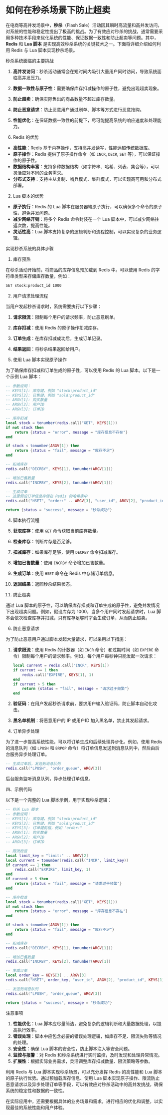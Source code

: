 # 如何在秒杀场景下防止超卖

在电商等高并发场景中，**秒杀**（Flash Sale）活动因其瞬时高流量和高并发访问，对系统的性能和稳定性提出了极高的挑战。为了有效应对秒杀的挑战，通常需要采用多种技术手段来优化系统的性能、保证数据一致性和防止超卖等问题。其中，**Redis** 和 **Lua 脚本** 是实现高效秒杀系统的关键技术之一。下面将详细介绍如何利用 Redis 与 Lua 脚本实现秒杀场景。

秒杀系统面临的主要挑战

1. **高并发访问**：秒杀活动通常会在短时间内吸引大量用户同时访问，导致系统面临高并发压力。
2. **数据一致性与原子性**：需要确保库存扣减操作的原子性，避免出现超卖现象。
3. **防止超卖**：确保实际售出的商品数量不超过库存数量。
4. **防止恶意请求**：防止恶意用户通过刷单、脚本等方式进行恶意抢购。
5. **性能优化**：在保证数据一致性的前提下，尽可能提高系统的响应速度和处理能力。

1. Redis 的优势

- **高性能**：Redis 基于内存操作，支持高并发读写，性能远超传统数据库。
- **原子操作**：Redis 提供了原子操作命令（如 `INCR`, `DECR`, `SET` 等），可以保证操作的原子性。
- **数据结构丰富**：支持多种数据结构（如字符串、哈希、列表、集合等），可以灵活应对不同的业务需求。
- **分布式支持**：支持主从复制、哨兵模式、集群模式，可以实现高可用和分布式部署。

2. Lua 脚本的优势

- **原子执行**：Redis 的 Lua 脚本在服务器端原子执行，可以确保多个命令的原子性，避免并发问题。
- **减少网络开销**：将多个 Redis 命令封装在一个 Lua 脚本中，可以减少网络往返次数，提高性能。
- **灵活性高**：Lua 脚本支持复杂的逻辑判断和流程控制，可以实现复杂的业务逻辑。

实现秒杀系统的具体步骤

1. 库存预热

在秒杀活动开始前，将商品的库存信息预加载到 Redis 中。可以使用 Redis 的字符串类型来存储库存数量，例如：

```bash
SET stock:product_id 1000
```

2. 用户请求处理流程

当用户发起秒杀请求时，系统需要执行以下步骤：

1. **请求限流**：限制每个用户的请求频率，防止恶意刷单。
2. **库存扣减**：使用 Redis 的原子操作扣减库存。
3. **订单生成**：在库存扣减成功后，生成订单记录。
4. **结果返回**：将秒杀结果返回给用户。

3. 使用 Lua 脚本实现原子操作

为了确保库存扣减和订单生成的原子性，可以使用 Redis 的 Lua 脚本。以下是一个示例 Lua 脚本：

```lua
-- 参数说明：
-- KEYS[1]: 库存键，例如 "stock:product_id"
-- KEYS[2]: 已售键，例如 "sold:product_id"
-- ARGV[1]: 购买数量
-- ARGV[2]: 用户ID
-- ARGV[3]: 订单ID

-- 库存扣减
local stock = tonumber(redis.call("GET", KEYS[1]))
if not stock then
    return {status = "error", message = "库存信息不存在"}
end

if stock < tonumber(ARGV[1]) then
    return {status = "fail", message = "库存不足"}
end

-- 扣减库存
redis.call("DECRBY", KEYS[1], tonumber(ARGV[1]))

-- 增加已售数量
redis.call("INCRBY", KEYS[2], tonumber(ARGV[1]))

-- 生成订单
-- 这里假设订单信息存储在 Redis 的哈希表中
redis.call("HSET", "order:" .. ARGV[3], "user_id", ARGV[2], "product_id", KEYS[1], "quantity", ARGV[1], "status", "pending")

return {status = "success", message = "秒杀成功"}
```

4. 脚本执行流程

1. **获取库存**：使用 `GET` 命令获取当前库存数量。
2. **检查库存**：判断库存是否足够。
3. **扣减库存**：如果库存足够，使用 `DECRBY` 命令扣减库存。
4. **增加已售数量**：使用 `INCRBY` 命令增加已售数量。
5. **生成订单**：使用 `HSET` 命令在 Redis 中存储订单信息。
6. **返回结果**：返回秒杀结果状态。

5. 防止超卖

通过 Lua 脚本的原子性，可以确保库存扣减和订单生成的原子性，避免并发情况下出现超卖问题。例如，假设库存为 1000，当多个用户同时发起请求时，Lua 脚本会依次检查库存并扣减，只有库存足够时才会生成订单，从而防止超卖。

6. 防止恶意请求

为了防止恶意用户通过脚本发起大量请求，可以采用以下措施：

1. **请求限流**：使用 Redis 的计数器（如 `INCR` 命令）和过期时间（如 `EXPIRE` 命令）限制每个用户的请求频率。例如，每个用户每秒钟只能发起一次请求：

    ```lua
    local current = redis.call("INCR", KEYS[1])
    if current == 1 then
        redis.call("EXPIRE", KEYS[1], 1)
    end
    if current > 5 then
        return {status = "fail", message = "请求过于频繁"}
    end
    ```

2. **验证码**：在用户发起秒杀请求前，要求用户输入验证码，防止脚本自动化攻击。
3. **黑名单机制**：将恶意用户的 IP 或用户ID 加入黑名单，禁止其发起请求。

7. 订单异步处理

为了进一步提高系统性能，可以将订单生成和后续处理异步化。例如，使用 Redis 的消息队列（如 `LPUSH` 和 `BRPOP` 命令）将订单信息发送到消息队列中，然后由后台服务异步处理订单。

```lua
-- 生成订单后，发送到消息队列
redis.call("LPUSH", "order_queue", ARGV[3])
```

后台服务监听消息队列，异步处理订单信息。

四、示例代码

以下是一个完整的 Lua 脚本示例，用于实现秒杀逻辑：

```lua
-- 秒杀 Lua 脚本
-- 参数说明：
-- KEYS[1]: 库存键，例如 "stock:product_id"
-- KEYS[2]: 已售键，例如 "sold:product_id"
-- KEYS[3]: 订单键前缀，例如 "order:"
-- ARGV[1]: 购买数量
-- ARGV[2]: 用户ID
-- ARGV[3]: 订单ID

-- 限流检查
local limit_key = "limit:" .. ARGV[2]
local current = tonumber(redis.call("INCR", limit_key))
if current == 1 then
    redis.call("EXPIRE", limit_key, 1)
end
if current > 5 then
    return {status = "fail", message = "请求过于频繁"}
end

-- 库存检查
local stock = tonumber(redis.call("GET", KEYS[1]))
if not stock then
    return {status = "error", message = "库存信息不存在"}
end

if stock < tonumber(ARGV[1]) then
    return {status = "fail", message = "库存不足"}
end

-- 扣减库存
redis.call("DECRBY", KEYS[1], tonumber(ARGV[1]))

-- 增加已售数量
redis.call("INCRBY", KEYS[2], tonumber(ARGV[1])

-- 生成订单
local order_key = KEYS[3] .. ARGV[3]
redis.call("HSET", order_key, "user_id", ARGV[2], "product_id", KEYS[1], "quantity", ARGV[1], "status", "pending")

-- 发送到消息队列
redis.call("LPUSH", "order_queue", ARGV[3])

return {status = "success", message = "秒杀成功"}
```

注意事项

1. **性能优化**：Lua 脚本应尽量简洁，避免复杂的逻辑判断和大量数据处理，以提高执行效率。
2. **错误处理**：脚本中应包含必要的错误处理逻辑，如库存不足、限流失败等情况的处理。
3. **安全性**：确保 Lua 脚本的安全性，防止脚本注入等安全问题。
4. **监控与报警**：对 Redis 和秒杀系统进行实时监控，及时发现和处理异常情况。
5. **扩展性**：根据实际业务需求，灵活调整库存扣减数量、限流策略等参数。

利用 Redis 与 Lua 脚本实现秒杀场景，可以充分发挥 Redis 的高性能和 Lua 脚本的原子执行优势。通过预加载库存信息、使用 Lua 脚本实现原子操作、限流防止恶意请求以及异步处理订单等手段，可以有效应对秒杀活动中的高并发挑战，确保系统的稳定性和数据的一致性。

在实际应用中，还需要根据具体的业务场景和需求，进行相应的优化和调整，以实现最佳的系统性能和用户体验。
